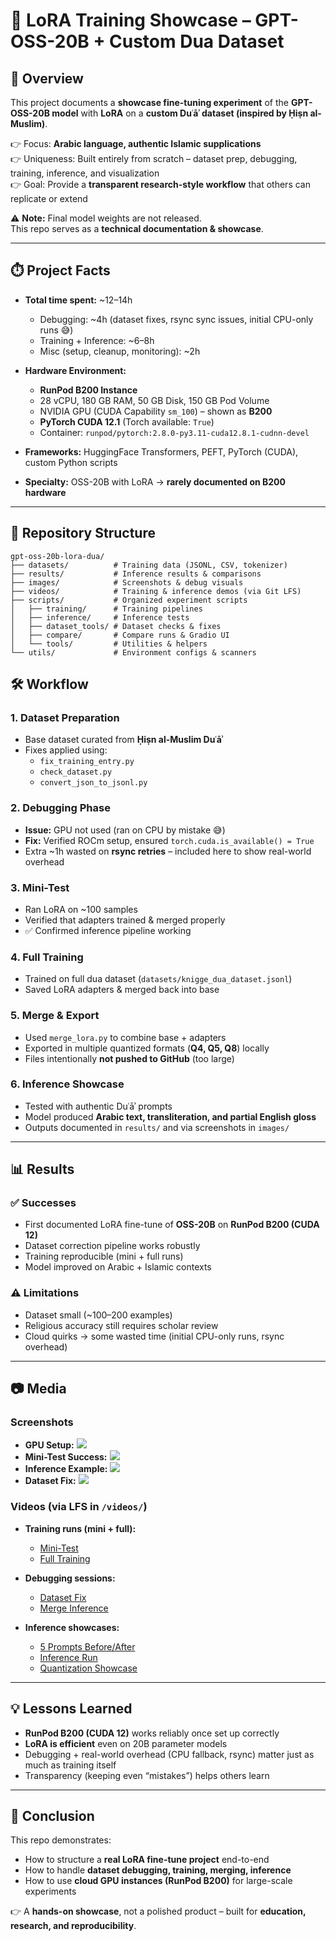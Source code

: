# 🕌 LoRA Training Showcase – GPT-OSS-20B + Custom Dua Dataset

## 🚀 Overview
This project documents a **showcase fine-tuning experiment** of the **GPT-OSS-20B model** with **LoRA** on a **custom Duʿāʾ dataset (inspired by Ḥiṣn al-Muslim)**.  

👉 Focus: **Arabic language, authentic Islamic supplications**  
👉 Uniqueness: Built entirely from scratch – dataset prep, debugging, training, inference, and visualization  
👉 Goal: Provide a **transparent research-style workflow** that others can replicate or extend  

⚠️ **Note:** Final model weights are not released.  
This repo serves as a **technical documentation & showcase**.

---

## ⏱️ Project Facts
- **Total time spent:** ~12–14h  
  - Debugging: ~4h (dataset fixes, rsync sync issues, initial CPU-only runs 😅)  
  - Training + Inference: ~6–8h  
  - Misc (setup, cleanup, monitoring): ~2h  

- **Hardware Environment:**  
  - **RunPod B200 Instance**  
  - 28 vCPU, 180 GB RAM, 50 GB Disk, 150 GB Pod Volume  
  - NVIDIA GPU (CUDA Capability `sm_100`) – shown as **B200**  
  - **PyTorch CUDA 12.1** (Torch available: `True`)  
  - Container: `runpod/pytorch:2.8.0-py3.11-cuda12.8.1-cudnn-devel`  

- **Frameworks:** HuggingFace Transformers, PEFT, PyTorch (CUDA), custom Python scripts  

- **Specialty:** OSS-20B with LoRA → **rarely documented on B200 hardware**  


---

## 📂 Repository Structure
```tree
gpt-oss-20b-lora-dua/
├── datasets/          # Training data (JSONL, CSV, tokenizer)
├── results/           # Inference results & comparisons
├── images/            # Screenshots & debug visuals
├── videos/            # Training & inference demos (via Git LFS)
├── scripts/           # Organized experiment scripts
│   ├── training/      # Training pipelines
│   ├── inference/     # Inference tests
│   ├── dataset_tools/ # Dataset checks & fixes
│   ├── compare/       # Compare runs & Gradio UI
│   └── tools/         # Utilities & helpers
└── utils/             # Environment configs & scanners
```

## 🛠️ Workflow

### 1. Dataset Preparation
- Base dataset curated from **Ḥiṣn al-Muslim Duʿāʾ**  
- Fixes applied using:
  - `fix_training_entry.py`
  - `check_dataset.py`
  - `convert_json_to_jsonl.py`

### 2. Debugging Phase
- **Issue:** GPU not used (ran on CPU by mistake 😅)  
- **Fix:** Verified ROCm setup, ensured `torch.cuda.is_available() = True`  
- Extra ~1h wasted on **rsync retries** – included here to show real-world overhead  

### 3. Mini-Test
- Ran LoRA on ~100 samples  
- Verified that adapters trained & merged properly  
- ✅ Confirmed inference pipeline working  

### 4. Full Training
- Trained on full dua dataset (`datasets/knigge_dua_dataset.jsonl`)  
- Saved LoRA adapters & merged back into base  

### 5. Merge & Export
- Used `merge_lora.py` to combine base + adapters  
- Exported in multiple quantized formats (**Q4, Q5, Q8**) locally  
- Files intentionally **not pushed to GitHub** (too large)  

### 6. Inference Showcase
- Tested with authentic Duʿāʾ prompts  
- Model produced **Arabic text, transliteration, and partial English gloss**  
- Outputs documented in `results/` and via screenshots in `images/`  

---

## 📊 Results

### ✅ Successes
- First documented LoRA fine-tune of **OSS-20B** on **RunPod B200 (CUDA 12)**  
- Dataset correction pipeline works robustly  
- Training reproducible (mini + full runs)  
- Model improved on Arabic + Islamic contexts  

### ⚠️ Limitations
- Dataset small (~100–200 examples)  
- Religious accuracy still requires scholar review  
- Cloud quirks → some wasted time (initial CPU-only runs, rsync overhead)  
  

---

## 📷 Media

### Screenshots
- **GPU Setup:** ![](images/b200_Cuda12.png)  
- **Mini-Test Success:** ![](images/mini_training_success.png)  
- **Inference Example:** ![](images/full_compare1.png)  
- **Dataset Fix:** ![](images/Test_run_fix_success.png)  

### Videos (via LFS in `/videos/`)
- **Training runs (mini + full):**  
  - [Mini-Test](videos/b200_training_MINITEST.mp4)  
  - [Full Training](videos/b200_training_FULL.mp4)  

- **Debugging sessions:**  
  - [Dataset Fix](videos/b200_FIX_data_entry-2025-08-20_13.41.22.mp4)  
  - [Merge Inference](videos/b200_MERGE_INFERENCE_LAST.mp4)  

- **Inference showcases:**  
  - [5 Prompts Before/After](videos/b200_5promptstraining_before_after.mp4)  
  - [Inference Run](videos/b200_INFERENCE_Test.mp4)  
  - [Quantization Showcase](videos/B200_MXFP4_quantization_6prompts_after.mp4)  


---

## 💡 Lessons Learned
- **RunPod B200 (CUDA 12)** works reliably once set up correctly  
- **LoRA is efficient** even on 20B parameter models  
- Debugging + real-world overhead (CPU fallback, rsync) matter just as much as training itself  
- Transparency (keeping even “mistakes”) helps others learn  

---

## 🎯 Conclusion
This repo demonstrates:  
- How to structure a **real LoRA fine-tune project** end-to-end  
- How to handle **dataset debugging, training, merging, inference**  
- How to use **cloud GPU instances (RunPod B200)** for large-scale experiments  

👉 A **hands-on showcase**, not a polished product – built for **education, research, and reproducibility**.  

